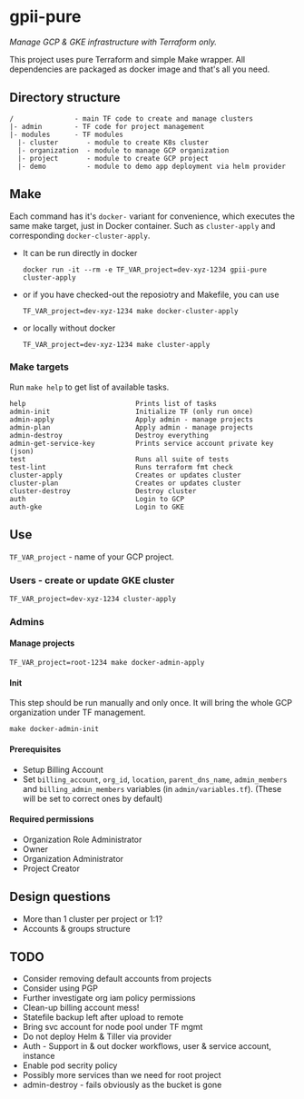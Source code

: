 # gpii-pure

*Manage GCP & GKE infrastructure with Terraform only.*

This project uses pure Terraform and simple Make wrapper. All dependencies are
packaged as docker image and that's all you need.

## Directory structure
```
/               - main TF code to create and manage clusters
|- admin        - TF code for project management
|- modules      - TF modules
  |- cluster       - module to create K8s cluster
  |- organization  - module to manage GCP organization
  |- project       - module to create GCP project
  |- demo          - module to demo app deployment via helm provider
```

## Make

Each command has it's `docker-` variant for convenience, which executes 
the same make target, just in Docker container. Such as `cluster-apply` and
corresponding `docker-cluster-apply`.

- It can be run directly in docker
  ```
  docker run -it --rm -e TF_VAR_project=dev-xyz-1234 gpii-pure cluster-apply
  ```
- or if you have checked-out the reposiotry and Makefile, you can use
  ```
  TF_VAR_project=dev-xyz-1234 make docker-cluster-apply
  ```
- or locally without docker
  ```
  TF_VAR_project=dev-xyz-1234 make cluster-apply
  ```

### Make targets

Run `make help` to get list of available tasks.
```
help                           Prints list of tasks
admin-init                     Initialize TF (only run once)
admin-apply                    Apply admin - manage projects
admin-plan                     Apply admin - manage projects
admin-destroy                  Destroy everything
admin-get-service-key          Prints service account private key (json)
test                           Runs all suite of tests
test-lint                      Runs terraform fmt check
cluster-apply                  Creates or updates cluster
cluster-plan                   Creates or updates cluster
cluster-destroy                Destroy cluster
auth                           Login to GCP
auth-gke                       Login to GKE
```

## Use

`TF_VAR_project` - name of your GCP project.

### Users - create or update GKE cluster

`TF_VAR_project=dev-xyz-1234 cluster-apply`

### Admins

#### Manage projects

`TF_VAR_project=root-1234 make docker-admin-apply`

#### Init
This step should be run manually and only once. It will bring the whole GCP
organization under TF management.

`make docker-admin-init`

#### Prerequisites
- Setup Billing Account
- Set `billing_account`, `org_id`, `location`, `parent_dns_name`,
  `admin_members` and `billing_admin_members` variables (in `admin/variables.tf`).
  (These will be set to correct ones by default)

#### Required permissions
- Organization Role Administrator
- Owner
- Organization Administrator
- Project Creator

## Design questions
- More than 1 cluster per project or 1:1?
- Accounts & groups structure

## TODO
- Consider removing default accounts from projects
- Consider using PGP
- Further investigate org iam policy permissions
- Clean-up billing account mess!
- Statefile backup left after upload to remote
- Bring svc account for node pool under TF mgmt
- Do not deploy Helm & Tiller via provider
- Auth - Support in & out docker workflows, user & service account, instance
- Enable pod secrity policy
- Possibly more services than we need for root project
- admin-destroy - fails obviously as the bucket is gone
